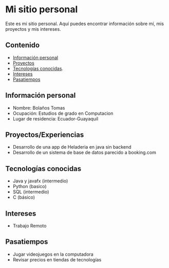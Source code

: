 # Mi sitio personal
Este es mi sitio personal. Aquí puedes encontrar información sobre mí, mis
proyectos y mis intereses.
## Contenido
* [Información personal](#información-personal)
* [Proyectos](#proyectos/experiencias)
* [Tecnologías conocidas](#tecnologías-conocidas).
* [Intereses](#intereses)
* [Pasatiempos](#pasatiempos)
## Información personal
* Nombre: Bolaños Tomas
* Ocupación: Estudios de grado en Computacion
* Lugar de residencia: Ecuador-Guayaquil
## Proyectos/Experiencias
* Desarrollo de una app de Heladeria en java sin backend
* Desarrollo de un sistema de base de datos parecido a booking.com
## Tecnologías conocidas
* Java y javafx (intermedio)
* Python (basico)
* SQL (intermedio)
* C (básico)
## Intereses
* Trabajo Remoto
## Pasatiempos
* Jugar videojuegos en la computadora
* Revisar precios en tiendas de tecnologías
